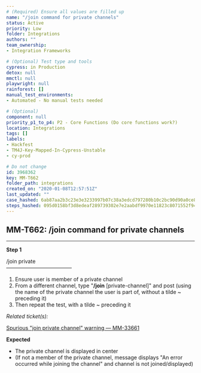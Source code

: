 ```yaml
---
# (Required) Ensure all values are filled up
name: "/join command for private channels"
status: Active
priority: Low
folder: Integrations
authors: ""
team_ownership: 
- Integration Frameworks

# (Optional) Test type and tools
cypress: in Production
detox: null
mmctl: null
playwright: null
rainforest: []
manual_test_environments: 
- Automated - No manual tests needed

# (Optional)
component: null
priority_p1_to_p4: P2 - Core Functions (Do core functions work?)
location: Integrations
tags: []
labels: 
- Hackfest
- TM4J-Key-Mapped-In-Cypress-Unstable
- cy-prod

# Do not change
id: 3968362
key: MM-T662
folder_path: integrations
created_on: "2020-01-08T12:57:51Z"
last_updated: ""
case_hashed: 6ab87aa2b3c23e3e3233997b07c38a3edcd797280b10c2bc90d90a0ce8cd698b62e0933193e1bc43deb257ea25b591c2
steps_hashed: 095d0158bf3d8edeaf289739302e7e2aabdf9970e11823c8071552f94ca31f625218a4d83f14371f3619e44deff27d2e
---
```


## MM-T662: /join command for private channels

---

**Step 1**

/join private\
–––––––––––––––––––––––––

1. Ensure user is member of a private channel
2. From a different channel, type "**/join** \[private-channel]" and post (using the name of the private channel the user is part of, without a tilde \~ preceding it)
3. Then repeat the test, with a tilde \~ preceding it

_Related ticket(s):_

[Spurious "join private channel" warning — MM-33661](https://mattermost.atlassian.net/browse/MM-33661)

**Expected**

- The private channel is displayed in center
- (If not a member of the private channel, message displays "An error occurred while joining the channel" and channel is not joined/displayed)
